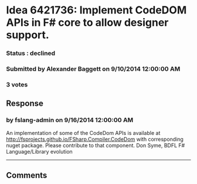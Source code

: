 # Idea 6421736: Implement CodeDOM APIs in F# core to allow designer support. #

### Status : declined

### Submitted by Alexander Baggett on 9/10/2014 12:00:00 AM

### 3 votes





## Response 
### by fslang-admin on 9/16/2014 12:00:00 AM

An implementation of some of the CodeDom APIs is available at http://fsprojects.github.io/FSharp.Compiler.CodeDom with corresponding nuget package. Please contribute to that component.
Don Syme, BDFL F# Language/Library evolution

------------------------
## Comments

